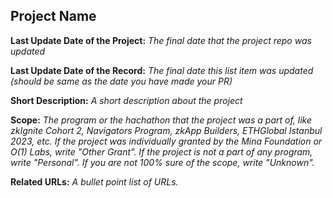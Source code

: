 ## Project Name

**Last Update Date of the Project:** _The final date that the project repo was updated_

**Last Update Date of the Record:** _The final date this list item was updated (should be same as the date you have made your PR)_

**Short Description:** _A short description about the project_

**Scope:** _The program or the hachathon that the project was a part of, like zkIgnite Cohort 2, Navigators Program, zkApp Builders, ETHGlobal Istanbul 2023, etc. If the project was individually granted by the Mina Foundation or O(1) Labs, write "Other Grant". If the project is not a part of any program, write "Personal". If you are not 100% sure of the scope, write "Unknown"._

**Related URLs:** _A bullet point list of URLs._